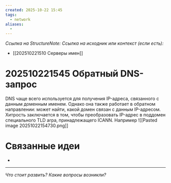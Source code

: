 ```yaml
---
created: 2025-10-22 15:45
tags:
  - network
aliases:
  -
---
```

*Ссылка на StructureNote:*
*Ссылка на исходник или контекст (если есть):*
- [[202510221510 Серверы имен]]

# 202510221545 Обратный DNS-запрос

DNS чаще всего используется для получения IP-адреса, связанного с данным доменным именем. Однако она также работает в обратном направлении: может найти, какой домен связан с данным IP-адресом. Хитрость заключается в том, чтобы преобразовать IP-адрес в поддомен специального TLD arpa‚ принадлежащего ICANN. Например
![[Pasted image 20251022154730.png]]

# Связанные идеи

- 

---

*Что стоит развить? Какие вопросы возникли?*
